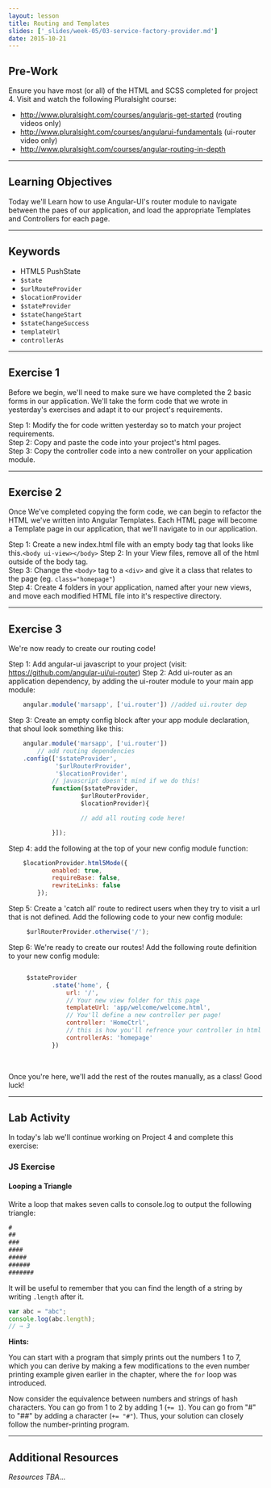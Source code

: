 ```yaml
---
layout: lesson
title: Routing and Templates
slides: ['_slides/week-05/03-service-factory-provider.md']
date: 2015-10-21
---
```


## Pre-Work

Ensure you have most (or all) of the HTML and SCSS completed for project 4.
Visit and watch the following Pluralsight course:
- http://www.pluralsight.com/courses/angularjs-get-started (routing videos only)
- http://www.pluralsight.com/courses/angularui-fundamentals (ui-router video only)
- http://www.pluralsight.com/courses/angular-routing-in-depth

---

## Learning Objectives

Today we'll Learn how to use Angular-UI's router module to navigate between the paes of our application, and load the appropriate Templates and Controllers for each page.

---

## Keywords

- HTML5 PushState
- `$state`
- `$urlRouteProvider`
- `$locationProvider`
- `$stateProvider`
- `$stateChangeStart`
- `$stateChangeSuccess`
- `templateUrl`
- `controllerAs`

---

## Exercise 1

Before we begin, we'll need to make sure we have completed the 2 basic forms in our application.
We'll take the form code that we wrote in yesterday's exercises and adapt it to our project's requirements.

Step 1: Modify the for code written yesterday so to match your project requirements. <br>
Step 2: Copy and paste the code into your project's html pages. <br>
Step 3: Copy the controller code into a new controller on your application module. <br>

---

## Exercise 2

Once We've completed copying the form code, we can begin to refactor the HTML we've written into Angular Templates.
Each HTML page will become a Template page in our application, that we'll navigate to in our application.

Step 1: Create a new index.html file with an empty body tag that looks like this.`<body ui-view></body>`
Step 2: In your View files, remove all of the html outside of the body tag. <br>
Step 3: Change the `<body>` tag to a `<div>` and give it a class that relates to the page (eg. `class="homepage"`) <br>
Step 4: Create 4 folders in your application, named after your new views, and move each modified HTML file into it's respective directory.


---

## Exercise 3

We're now ready to create our routing code!

Step 1: Add angular-ui javascript to your project (visit: https://github.com/angular-ui/ui-router)
Step 2: Add ui-router as an application dependency, by adding the ui-router module to your main app module: <br>

```js
	angular.module('marsapp', ['ui.router']) //added ui.router dep
```
Step 3: Create an empty config block after your app module declaration, that shoul look something like this: <br>

```js
	angular.module('marsapp', ['ui.router'])
		// add routing dependencies
	.config(['$stateProvider',
			 '$urlRouterProvider',
			 '$locationProvider',
			// javascript doesn't mind if we do this!
			function($stateProvider,
					$urlRouterProvider,
					$locationProvider){

					// add all routing code here!

			}]);
```

Step 4: add the following at the top of your new config module function: <br>

```js
	$locationProvider.html5Mode({
            enabled: true,
            requireBase: false,
            rewriteLinks: false
        });
```

Step 5: Create a 'catch all' route to redirect users when they try to visit a url that is not defined. Add the following code to your new config module: <br>

```js
	 $urlRouterProvider.otherwise('/');
```

Step 6: We're ready to create our routes! Add the following route definition to your new config module: <br>

```js

	 $stateProvider
            .state('home', {
                url: '/',
                // Your new view folder for this page
                templateUrl: 'app/welcome/welcome.html',
                // You'll define a new controller per page!
                controller: 'HomeCtrl',
                // this is how you'll refrence your controller in html
                controllerAs: 'homepage'
            })
```

<br>

Once you're here, we'll add the rest of the routes manually, as a class! Good luck!

---

## Lab Activity

In today's lab we'll continue working on Project 4 and complete this exercise:

### JS Exercise

#### Looping a Triangle

Write a loop that makes seven calls to console.log to output the following triangle:

```html
#
##
###
####
#####
######
#######
```

It will be useful to remember that you can find the  length of a string by writing `.length` after it.

```js
var abc = "abc";
console.log(abc.length);
// → 3
```

**Hints:**

You can start with a program that simply prints out the numbers 1 to 7, which you can derive by making a few modifications to the even number printing example given earlier in the chapter, where the `for` loop was introduced.

Now consider the equivalence between numbers and strings of hash characters. You can go from 1 to 2 by adding 1 (`+= 1`). You can go from "#" to "##" by adding a character (`+= "#"`). Thus, your solution can closely follow the number-printing program.

---

## Additional Resources

*Resources TBA...*

